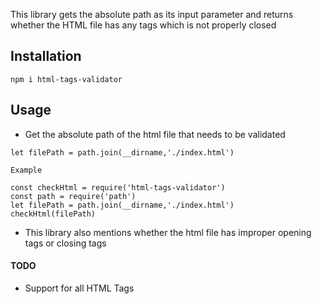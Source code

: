 This library gets the absolute path as its input parameter and returns whether the HTML file has any tags which is not properly closed
## Installation
```
npm i html-tags-validator
```
## Usage
- Get the absolute path of the html file that needs to be validated
```
let filePath = path.join(__dirname,'./index.html')
```
`Example`

```
const checkHtml = require('html-tags-validator')
const path = require('path')
let filePath = path.join(__dirname,'./index.html')
checkHtml(filePath)
```
- This library also mentions whether the html file has improper opening tags or closing tags

#### TODO
- Support for all HTML Tags


